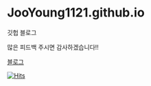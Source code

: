 # JooYoung1121.github.io
깃헙 블로그

많은 피드백 주시면 감사하겠습니다!!

[블로그](https://jooyoung1121.github.io)

[![Hits](https://hits.seeyoufarm.com/api/count/incr/badge.svg?url=https%3A%2F%2Fgithub.com%2FJooYoung1121%2FJooYoung1121.github.io)](https://hits.seeyoufarm.com)                   

